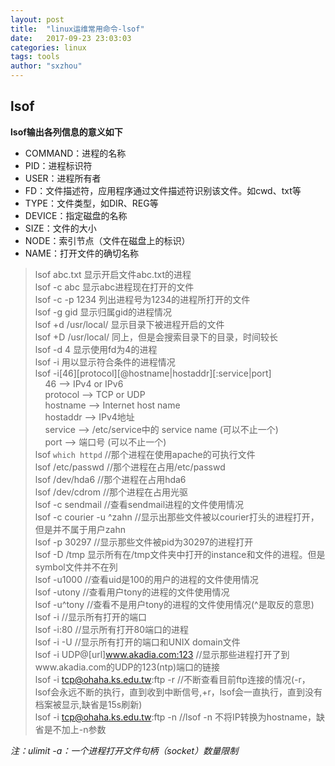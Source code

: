 ```yaml
---
layout: post
title:  "linux运维常用命令-lsof"
date:   2017-09-23 23:03:03
categories: linux
tags: tools
author: "sxzhou"
---
```


## lsof
**lsof输出各列信息的意义如下**

* COMMAND：进程的名称
* PID：进程标识符
* USER：进程所有者
* FD：文件描述符，应用程序通过文件描述符识别该文件。如cwd、txt等
* TYPE：文件类型，如DIR、REG等
* DEVICE：指定磁盘的名称
* SIZE：文件的大小
* NODE：索引节点（文件在磁盘上的标识）
* NAME：打开文件的确切名称

>lsof abc.txt 显示开启文件abc.txt的进程<br>
lsof -c abc 显示abc进程现在打开的文件<br>
lsof -c -p 1234 列出进程号为1234的进程所打开的文件<br>
lsof -g gid 显示归属gid的进程情况<br>
lsof +d /usr/local/ 显示目录下被进程开启的文件<br>
lsof +D /usr/local/ 同上，但是会搜索目录下的目录，时间较长<br>
lsof -d 4 显示使用fd为4的进程<br>
lsof -i 用以显示符合条件的进程情况<br>
lsof -i[46][protocol][@hostname|hostaddr][:service|port]<br>
    &#160;&#160;&#160;&#160;46 --> IPv4 or IPv6<br>
    &#160;&#160;&#160;&#160;protocol --> TCP or UDP<br>
    &#160;&#160;&#160;&#160;hostname --> Internet host name<br>
    &#160;&#160;&#160;&#160;hostaddr --> IPv4地址<br>
    &#160;&#160;&#160;&#160;service --> /etc/service中的 service name (可以不止一个)<br>
    &#160;&#160;&#160;&#160;port --> 端口号 (可以不止一个)<br>
lsof `which httpd` //那个进程在使用apache的可执行文件<br>
lsof /etc/passwd //那个进程在占用/etc/passwd<br>
lsof /dev/hda6 //那个进程在占用hda6<br>
lsof /dev/cdrom //那个进程在占用光驱<br>
lsof -c sendmail //查看sendmail进程的文件使用情况<br>
lsof -c courier -u ^zahn //显示出那些文件被以courier打头的进程打开，但是并不属于用户zahn<br>
lsof -p 30297 //显示那些文件被pid为30297的进程打开<br>
lsof -D /tmp 显示所有在/tmp文件夹中打开的instance和文件的进程。但是symbol文件并不在列<br>
lsof -u1000 //查看uid是100的用户的进程的文件使用情况<br>
lsof -utony //查看用户tony的进程的文件使用情况<br>
lsof -u^tony //查看不是用户tony的进程的文件使用情况(^是取反的意思)<br>
lsof -i //显示所有打开的端口<br>
lsof -i:80 //显示所有打开80端口的进程<br>
lsof -i -U //显示所有打开的端口和UNIX domain文件<br>
lsof -i UDP@[url]www.akadia.com:123 //显示那些进程打开了到www.akadia.com的UDP的123(ntp)端口的链接<br>
lsof -i tcp@ohaha.ks.edu.tw:ftp -r //不断查看目前ftp连接的情况(-r，lsof会永远不断的执行，直到收到中断信号,+r，lsof会一直执行，直到没有档案被显示,缺省是15s刷新)<br>
lsof -i tcp@ohaha.ks.edu.tw:ftp -n //lsof -n 不将IP转换为hostname，缺省是不加上-n参数<br>

*注：ulimit -a：一个进程打开文件句柄（socket）数量限制*

